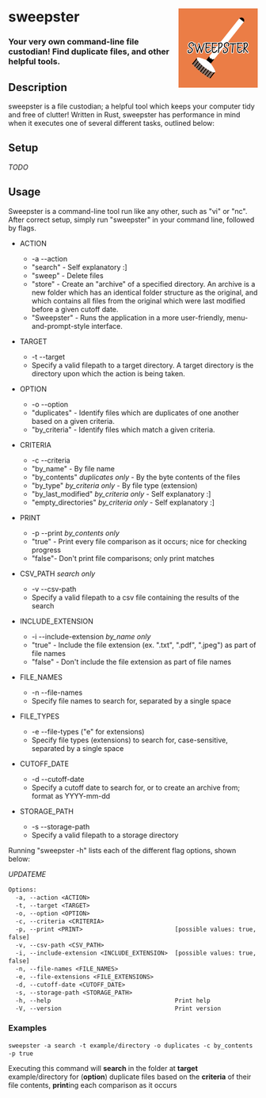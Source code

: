 # sweepster <img src="sweepster.png" alt="sweepster" width="160" height="160" align="right" title="sweepster logo">

### Your very own command-line file custodian! Find duplicate files, and other helpful tools.

## Description

sweepster is a file custodian; a helpful tool which keeps your computer tidy and free of clutter! Written in Rust,
sweepster has performance in mind when it executes one of several different tasks, outlined below:

## Setup

_TODO_

## Usage

Sweepster is a command-line tool run like any other, such as "vi" or "nc". After correct setup, simply run "sweepster" in your command line, followed by flags.

- ACTION

  - -a --action
  - "search" - Self explanatory :]
  - "sweep" - Delete files
  - "store" - Create an "archive" of a specified directory. An archive is a new folder which has an identical folder structure as the original, and which contains all files from the original which were last modified before a given cutoff date.
  - "Sweepster" - Runs the application in a more user-friendly, menu-and-prompt-style interface.
- TARGET

  - -t --target
  - Specify a valid filepath to a target directory. A target directory is the directory upon which the action is being taken.
- OPTION

  - -o --option
  - "duplicates" - Identify files which are duplicates of one another based on a given criteria.
  - "by_criteria" - Identify files which match a given criteria.
- CRITERIA

  - -c --criteria
  - "by_name" - By file name
  - "by_contents" *duplicates only* - By the byte contents of the files
  - "by_type" *by_criteria only* - By file type (extension)
  - "by_last_modified" *by_criteria only* - Self explanatory :]
  - "empty_directories" *by_criteria only* - Self explanatory :]
- PRINT

  - -p --print *by_contents only*
  - "true" - Print every file comparison as it occurs; nice for checking progress
  - "false"- Don't print file comparisons; only print matches
- CSV_PATH *search only*

  - -v --csv-path
  - Specify a valid filepath to a csv file containing the results of the search
- INCLUDE_EXTENSION

  - -i --include-extension *by_name only*
  - "true" - Include the file extension (ex. ".txt", ".pdf", ".jpeg") as part of file names
  - "false" - Don't include the file extension as part of file names
- FILE_NAMES

  - -n --file-names
  - Specify file names to search for, separated by a single space
- FILE_TYPES

  - -e --file-types ("e" for extensions)
  - Specify file types (extensions) to search for, case-sensitive, separated by a single space
- CUTOFF_DATE

  - -d --cutoff-date
  - Specify a cutoff date to search for, or to create an archive from; format as YYYY-mm-dd
- STORAGE_PATH

  - -s --storage-path
  - Specify a valid filepath to a storage directory

Running "sweepster -h" lists each of the different flag options, shown below:

_UPDATEME_

```
Options:
  -a, --action <ACTION>                      
  -t, --target <TARGET>                      
  -o, --option <OPTION>                      
  -c, --criteria <CRITERIA>                  
  -p, --print <PRINT>                          [possible values: true, false]
  -v, --csv-path <CSV_PATH>                  
  -i, --include-extension <INCLUDE_EXTENSION>  [possible values: true, false]
  -n, --file-names <FILE_NAMES>              
  -e, --file-extensions <FILE_EXTENSIONS>    
  -d, --cutoff-date <CUTOFF_DATE>            
  -s, --storage-path <STORAGE_PATH>          
  -h, --help                                   Print help
  -V, --version                                Print version
```

### Examples

```
sweepster -a search -t example/directory -o duplicates -c by_contents -p true
```

Executing this command will **search** in the folder at **target** example/directory for (**option**) duplicate files based on the **criteria** of their file contents, **print**ing each comparison as it occurs
